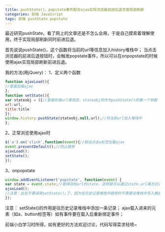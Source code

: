 ```yaml
---
title: pushState()、popstate事件配合ajax实现浏览器前进后退页面局部刷新
categories: 前端 JavaScript
tags: 前端 pushState popstate
---
```


最近研究pushState，看了网上的文章还是不怎么会用，于是自己摸索着理解使用，终于实现局部刷新同时前进后退。

首先说说pushState()，这个函数将当前的url等信息加入history堆栈中；
当点击浏览器的前进后退按钮时，会触发popstate事件，所以可以在onpopstate的时候使用ajax实现局部刷新前进后退。

我的方法(用jQuery)：
1、定义两个函数

```javascript
function ajaxLoad(){
//里面加载ajax
};
function setState(){
var stateobj = ({//里面存放url等信息，stateobj将作为pushState()的第一个参数
url:url,
title:title
});
window.history.pushState(stateobj,null,url);//将当前url加入堆栈中
};
```

2、正常浏览使用ajax时

```javascript
$('a').on('click',function(event){//假设点击a标签加载ajax
event.preventDefault();//防止跳转
ajaxLoad();
setState();
});
```

3、onpopstate

```javascript
window.addEventListener('popstate', function(event) {
var state = event.state;//取得目标url的state，这样就可以通过state.url等方式访问之前stateobj中的内容
ajaxLoad();
//注意：此处不要调用setState();了，因为在历史记录堆栈中跳转时不需要往堆栈中写入数据
});
```

注意：
setState()的作用是往历史记录堆栈中添加一条记录；
ajax载入进来的元素（如a、button标签等）如有事件要在载入后重新绑定事件；



前端小白学习时所得，如有更好的方法欢迎讨论，代码写得菜求轻喷~


